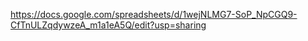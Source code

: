 https://docs.google.com/spreadsheets/d/1wejNLMG7-SoP_NpCGQ9-CfTnULZqdywzeA_m1a1eA5Q/edit?usp=sharing
